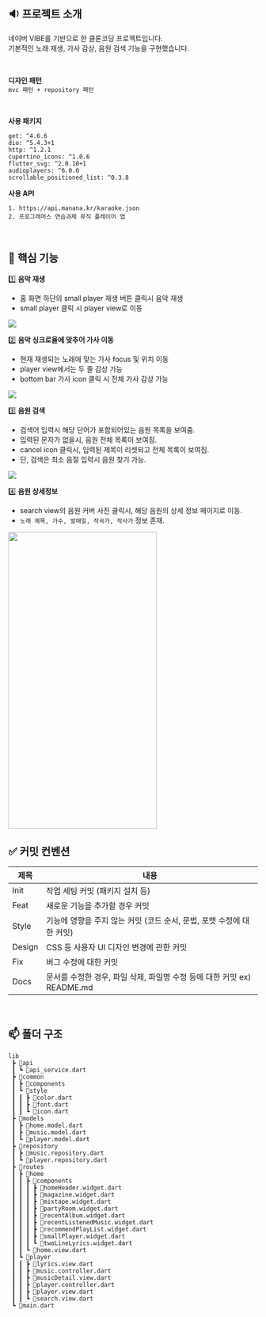 ## 🔉 프로젝트 소개

네이버 VIBE를 기반으로 한 클론코딩 프로젝트입니다.
<br>
기본적인 노래 재생, 가사 감상, 음원 검색 기능을 구현했습니다.

<br>

**디자인 패턴**
<br>
`mvc 패턴 + repository 패턴`

<br>

**사용 패키지**
```
get: ^4.6.6
dio: ^5.4.3+1
http: ^1.2.1
cupertino_icons: ^1.0.6
flutter_svg: ^2.0.10+1
audioplayers: ^6.0.0
scrollable_positioned_list: ^0.3.8
```

**사용 API**
```
1. https://api.manana.kr/karaoke.json
2. 프로그래머스 연습과제 뮤직 플레이어 앱
``` 

<br>

## 🌱 핵심 기능

1️⃣ **음악 재생**

- 홈 화면 하단의 small player 재생 버튼 클릭시 음악 재생
- small player 클릭 시 player view로 이동

<img src="Screenshot.png"/>


<br>

2️⃣ **음악 싱크로율에 맞추어 가사 이동**

- 현재 재생되는 노래에 맞는 가사 focus 및 위치 이동
- player view에서는 두 줄 감상 가능
- bottom bar 가사 icon 클릭 시 전체 가사 감상 가능 

<img src="Screenshot1.png"/>

<br>

3️⃣ **음원 검색**

- 검색어 입력시 해당 단어가 포함되어있는 음원 목록을 보여줌.
- 입력된 문자가 없을시, 음원 전체 목록이 보여짐.
- cancel icon 클릭시, 입력된 제목이 리셋되고 전체 목록이 보여짐.
- 단, 검색은 최소 음절 입력시 음원 찾기 가능.

<img src="Screenshot2.png"/>

<br>

4️⃣ **음원 상세정보**

- search view의 음원 커버 사진 클릭시, 해당 음원의 상세 정보 페이지로 이동.
- `노래 제목, 가수, 발매일, 작곡가, 작사가` 정보 존재.

<img src="Screenshot_1717388427.png" width="300" height="600"/>

<br>

## ✅ 커밋 컨벤션

| 제목        | 내용                                                                             |
| ----------- | -------------------------------------------------------------------------------- |
| Init        | 작업 세팅 커밋 (패키지 설치 등)                                                  |
| Feat        | 새로운 기능을 추가할 경우 커밋                                                   |                         
| Style       | 기능에 영향을 주지 않는 커밋 (코드 순서, 문법, 포맷 수정에 대한 커밋)             |
| Design      | CSS 등 사용자 UI 디자인 변경에 관한 커밋                                         |
| Fix         | 버그 수정에 대한 커밋                                                            |
| Docs        | 문서를 수정한 경우, 파일 삭제, 파일명 수정 등에 대한 커밋 ex) README.md           |                                                |

<br>

## 📫 폴더 구조
```
lib
 ┣ 📂api
 ┃ ┗ 📜api_service.dart
 ┣ 📂common
 ┃ ┣ 📂components
 ┃ ┗ 📂style
 ┃ ┃ ┣ 📜color.dart
 ┃ ┃ ┣ 📜font.dart
 ┃ ┃ ┗ 📜icon.dart
 ┣ 📂models
 ┃ ┣ 📜home.model.dart
 ┃ ┣ 📜music.model.dart
 ┃ ┗ 📜player.model.dart
 ┣ 📂repository
 ┃ ┣ 📜music.repository.dart
 ┃ ┗ 📜player.repository.dart
 ┣ 📂routes
 ┃ ┣ 📂home
 ┃ ┃ ┣ 📂components
 ┃ ┃ ┃ ┣ 📜homeHeader.widget.dart
 ┃ ┃ ┃ ┣ 📜magazine.widget.dart
 ┃ ┃ ┃ ┣ 📜mixtape.widget.dart
 ┃ ┃ ┃ ┣ 📜partyRoom.widget.dart
 ┃ ┃ ┃ ┣ 📜recentAlbum.widget.dart
 ┃ ┃ ┃ ┣ 📜recentListenedMusic.widget.dart
 ┃ ┃ ┃ ┣ 📜recommendPlayList.widget.dart
 ┃ ┃ ┃ ┣ 📜smallPlayer.widget.dart
 ┃ ┃ ┃ ┗ 📜twoLineLyrics.widget.dart
 ┃ ┃ ┗ 📜home.view.dart
 ┃ ┗ 📂player
 ┃ ┃ ┣ 📜lyrics.view.dart
 ┃ ┃ ┣ 📜music.controller.dart
 ┃ ┃ ┣ 📜musicDetail.view.dart
 ┃ ┃ ┣ 📜player.controller.dart
 ┃ ┃ ┣ 📜player.view.dart
 ┃ ┃ ┗ 📜search.view.dart
 ┗ 📜main.dart
```